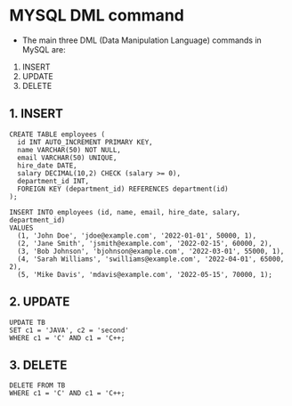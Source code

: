 # MYSQL DML command

- The main three DML (Data Manipulation Language) commands in MySQL are:

1. INSERT
2. UPDATE
3. DELETE

## 1. INSERT

```mysql
CREATE TABLE employees (
  id INT AUTO_INCREMENT PRIMARY KEY,
  name VARCHAR(50) NOT NULL,
  email VARCHAR(50) UNIQUE,
  hire_date DATE,
  salary DECIMAL(10,2) CHECK (salary >= 0),
  department_id INT,
  FOREIGN KEY (department_id) REFERENCES department(id)
);

INSERT INTO employees (id, name, email, hire_date, salary, department_id)
VALUES 
  (1, 'John Doe', 'jdoe@example.com', '2022-01-01', 50000, 1),
  (2, 'Jane Smith', 'jsmith@example.com', '2022-02-15', 60000, 2),
  (3, 'Bob Johnson', 'bjohnson@example.com', '2022-03-01', 55000, 1),
  (4, 'Sarah Williams', 'swilliams@example.com', '2022-04-01', 65000, 2),
  (5, 'Mike Davis', 'mdavis@example.com', '2022-05-15', 70000, 1);
```

## 2. UPDATE

```MYSQL
UPDATE TB
SET c1 = 'JAVA', c2 = 'second'
WHERE c1 = 'C' AND c1 = 'C++;
```

## 3. DELETE

```MYSQL
DELETE FROM TB
WHERE c1 = 'C' AND c1 = 'C++;
```
